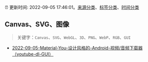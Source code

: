 :alarm_clock: 更新时间: 2022-09-05 17:46:01。[来源分类](../README.md)、[标签分类](../TAGS.md)、[时间分类](../TIMELINE.md)

## Canvas、SVG、图像


> 关键字：`Canvas`、`SVG`、`WebGL`、`3D`、`PNG`、`WebP`、`RGB`、`GUI`



- [2022-09-05-Material-You-设计风格的-Android-视频/音频下载器（youtube-dl-GUI）](https://www.v2ex.com/t/877920) 